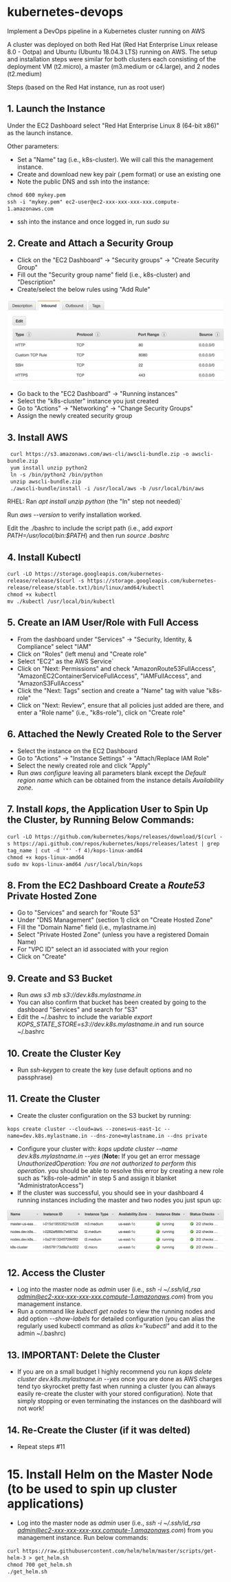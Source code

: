 # kubernetes-devops
Implement a DevOps pipeline in a Kubernetes cluster running on AWS

A cluster was deployed on both Red Hat (Red Hat Enterprise Linux release 8.0 - Ootpa) and Ubuntu (Ubuntu 18.04.3 LTS) running on AWS. The setup and installation steps were similar for both clusters each consisting of the deployment VM (t2.micro), a master (m3.medium or c4.large), and 2 nodes (t2.medium)

Steps (based on the Red Hat instance, run as root user)

## 1. Launch the Instance
Under the EC2 Dashboard select "Red Hat Enterprise Linux 8 (64-bit x86)" as the launch instance.

Other parameters:
* Set a "Name" tag (i.e., k8s-cluster). We will call this the management instance.
* Create and download new key pair (.pem format) or use an existing one
* Note the public DNS and ssh into the instance:
```
chmod 600 mykey.pem
ssh -i "mykey.pem" ec2-user@ec2-xxx-xxx-xxx-xxx.compute-1.amazonaws.com
```

* ssh into the instance and once logged in, run _sudo su_

## 2. Create and Attach a Security Group
* Click on the "EC2 Dashboard" -> "Security groups" -> "Create Security Group"
* Fill out the "Security group name" field (i.e., k8s-cluster) and "Description"
* Create/select the below rules using "Add Rule"

![Alt text](/images/security_groups.png?raw=true "Security Groups")

* Go back to the "EC2 Dashboard" -> "Running instances"
* Select the "k8s-cluster" instance you just created
* Go to "Actions" -> "Networking" -> "Change Security Groups"
* Assign the newly created security group


## 3. Install AWS
```
 curl https://s3.amazonaws.com/aws-cli/awscli-bundle.zip -o awscli-bundle.zip
 yum install unzip python2
 ln -s /bin/python2 /bin/python
 unzip awscli-bundle.zip
 ./awscli-bundle/install -i /usr/local/aws -b /usr/local/bin/aws
```
 RHEL: Ran _apt install unzip python_ (the "ln" step not needed)`

 Run _aws --version_ to verify installation worked.
 
 Edit the ./bashrc to include the script path (i.e., add _export PATH=/usr/local/bin:$PATH_) and then run _source .bashrc_

## 4. Install Kubectl
```
curl -LO https://storage.googleapis.com/kubernetes-release/release/$(curl -s https://storage.googleapis.com/kubernetes-release/release/stable.txt)/bin/linux/amd64/kubectl
chmod +x kubectl 
mv ./kubectl /usr/local/bin/kubectl
```

## 5. Create an IAM User/Role with Full Access
* From the dashboard under "Services" -> "Security, Identity, & Compliance" select "IAM"
* Click on "Roles" (left menu) and "Create role"
* Select "EC2" as the AWS Service`
* Click on "Next: Permissions" and check "AmazonRoute53FullAccess", "AmazonEC2ContainerServiceFullAccess", "IAMFullAccess", and "AmazonS3FullAccess"
* Click the "Next: Tags" section and create a "Name" tag with value "k8s-role"
* Click on "Next: Review", ensure that all policies just added are there, and enter a "Role name" (i.e., "k8s-role"), click on "Create role"

## 6. Attached the Newly Created Role to the Server
* Select the instance on the EC2 Dashboard
* Go to "Actions" -> "Instance Settings" -> "Attach/Replace IAM Role"
* Select the newly created role and click "Apply"
* Run _aws configure_ leaving all parameters blank except the _Default region name_ which can be obtained from the instance details _Availability zone_.

## 7. Install _kops_, the Application User to Spin Up the Cluster, by Running Below Commands:
```
curl -LO https://github.com/kubernetes/kops/releases/download/$(curl -s https://api.github.com/repos/kubernetes/kops/releases/latest | grep tag_name | cut -d '"' -f 4)/kops-linux-amd64
chmod +x kops-linux-amd64 
sudo mv kops-linux-amd64 /usr/local/bin/kops
```
## 8. From the EC2 Dashboard Create a _Route53_ Private Hosted Zone
* Go to "Services" and search for "Route 53"
* Under "DNS Management" (section 1) click on "Create Hosted Zone"
* Fill the "Domain Name" field (i.e., mylastname.in)
* Select "Private Hosted Zone" (unless you have a registered Domain Name)
* For "VPC ID" select an id associated with your region
* Click on "Create"

## 9. Create and S3 Bucket
* Run _aws s3 mb s3://dev.k8s.mylastname.in_
* You can also confirm that bucket has been created by going to the dashboard "Services" and search for "S3"
* Edit the ~/.bashrc to include the variable _export KOPS_STATE_STORE=s3://dev.k8s.mylastname.in_ and run source ~/.bashrc

## 10. Create the Cluster Key
* Run _ssh-keygen_ to create the key (use default options and no passphrase)

## 11. Create the Cluster
* Create the cluster configuration on the S3 bucket by running:
```
kops create cluster --cloud=aws --zones=us-east-1c --name=dev.k8s.mylastname.in --dns-zone=mylastname.in --dns private
```
* Configure your cluster with: _kops update cluster --name dev.k8s.mylastname.in --yes_ (__Note:__ If you get an error message _UnauthorizedOperation: You are not authorized to perform this operation._ you should be able to resolve this error by creating a new role such as "k8s-role-admin" in step 5 and assign it blanket "AdministratorAccess")
* If the cluster was successful, you should see in your dashboard 4 running instances including the master and two nodes you just spun up:

![Alt text](/images/running_instances.png?raw=true "Running Instances")

## 12. Access the Cluster
* Log into the master node as _admin_ user (i.e., _ssh -i ~/.ssh/id_rsa admin@ec2-xxx-xxx-xxx-xxx.compute-1.amazonaws.com_) from you management instance.
* Run a command like _kubectl get nodes_ to view the running nodes and add option _--show-labels_ for detailed configuration (you can alias the regularly used kubectl command as _alias k="kubectl"_ and add it to the admin ~/.bashrc)

## 13. __IMPORTANT__: Delete the Cluster
* If you are on a small budget I highly recommend you run _kops delete cluster dev.k8s.mylastnane.in --yes_ once you are done as AWS charges tend tyo skyrocket pretty fast when running a cluster (you can always easily re-create the cluster with your stored configuration). Note that simply stopping or even terminating the instances on the dashboard will not work!

## 14. Re-Create the Cluster (if it was delted)
* Repeat steps #11

# 15. Install Helm on the Master Node (to be used to spin up cluster applications)
* Log into the master node as _admin_ user (i.e., _ssh -i ~/.ssh/id_rsa admin@ec2-xxx-xxx-xxx-xxx.compute-1.amazonaws.com_) from you management instance.
Run below commands:
```
curl https://raw.githubusercontent.com/helm/helm/master/scripts/get-helm-3 > get_helm.sh
chmod 700 get_helm.sh
./get_helm.sh
```



